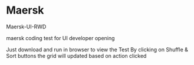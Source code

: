# Maersk
Maersk-UI-RWD


maersk coding test for UI developer opening

Just download and run in browser to view the Test By clicking on Shuffle & Sort buttons the grid will updated based on action clicked
